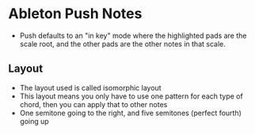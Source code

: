 # Ableton Push Notes

- Push defaults to an "in key" mode where the highlighted pads are the scale root, and the other pads are the other notes in that scale.

## Layout

- The layout used is called isomorphic layout
- This layout means you only have to use one pattern for each type of chord, then you can apply that to other notes
- One semitone going to the right, and five semitones (perfect fourth) going up
